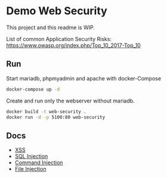 # Demo Web Security

This project and this readme is WIP.

List of common Application Security Risks:
https://www.owasp.org/index.php/Top_10_2017-Top_10

## Run

Start mariadb, phpmyadmin and apache with docker-Compose
```bash
docker-compose up -d
```

Create and run only the webserver without mariadb.
```bash
docker build -t web-security .
docker run -d -p 5100:80 web-security
```

## Docs
 * [XSS](docs/XSS.md)
 * [SQL Injection](docs/sqli.md)
 * [Command Injection](docs/ci.md)
 * [File Injection](docs/fi.md)